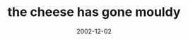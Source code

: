 ---
layout: base.njk
title : 'the cheese has gone mouldy' 
view_title : 'the cheese has gone mouldy' 
year : '2002' 
date : '2002-12-02' 
img_file : '/drawing/thecheesehasgonemouldy.png' 
html_file : 'thecheesehasgonemouldy' 
next_html : 'putthataway.html' 
year_order : '201' 
permalink : "title/{{html_file}}.html"
---